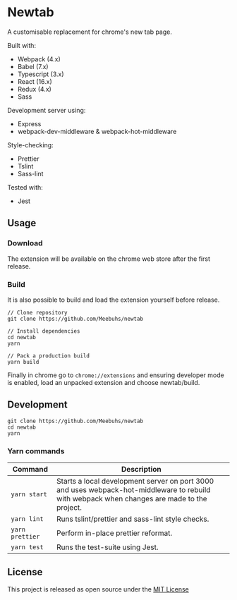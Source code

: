 # Newtab

A customisable replacement for chrome's new tab page.

Built with:

- Webpack (4.x)
- Babel (7.x)
- Typescript (3.x)
- React (16.x)
- Redux (4.x)
- Sass

Development server using:

- Express
- webpack-dev-middleware & webpack-hot-middleware

Style-checking:

- Prettier
- Tslint
- Sass-lint

Tested with:

- Jest

## Usage

### Download

The extension will be available on the chrome web store after the first release.

### Build

It is also possible to build and load the extension yourself before release.

```
// Clone repository
git clone https://github.com/Meebuhs/newtab

// Install dependencies
cd newtab
yarn

// Pack a production build
yarn build
```

Finally in chrome go to `chrome://extensions` and ensuring developer mode is enabled, load an unpacked extension and choose newtab/build.

## Development

```
git clone https://github.com/Meebuhs/newtab
cd newtab
yarn
```

### Yarn commands

| Command         | Description                                                                                                                                  |
| --------------- | -------------------------------------------------------------------------------------------------------------------------------------------- |
| `yarn start`    | Starts a local development server on port 3000 and uses webpack-hot-middleware to rebuild with webpack when changes are made to the project. |
| `yarn lint`     | Runs tslint/prettier and sass-lint style checks.                                                                                             |
| `yarn prettier` | Perform in-place prettier reformat.                                                                                                          |
| `yarn test`     | Runs the test-suite using Jest.                                                                                                              |

## License

This project is released as open source under the [MIT License](https://opensource.org/licenses/MIT)
